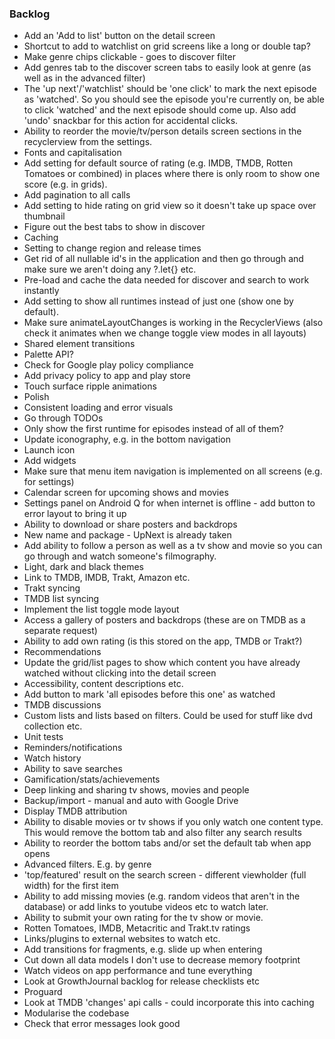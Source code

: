 ### Backlog

- Add an 'Add to list' button on the detail screen
- Shortcut to add to watchlist on grid screens like a long or double tap?
- Make genre chips clickable - goes to discover filter
- Add genres tab to the discover screen tabs to easily look at genre (as well as in the advanced filter)
- The 'up next'/'watchlist' should be 'one click' to mark the next episode as 'watched'. So you should see the episode you're currently on, be able to click 'watched' and the next episode should come up. Also add 'undo' snackbar for this action for accidental clicks.
- Ability to reorder the movie/tv/person details screen sections in the recyclerview from the settings.
- Fonts and capitalisation
- Add setting for default source of rating (e.g. IMDB, TMDB, Rotten Tomatoes or combined) in places where there is only room to show one score (e.g. in grids).
- Add pagination to all calls
- Add setting to hide rating on grid view so it doesn't take up space over thumbnail
- Figure out the best tabs to show in discover
- Caching
- Setting to change region and release times
- Get rid of all nullable id's in the application and then go through and make sure we aren't doing any ?.let{} etc.
- Pre-load and cache the data needed for discover and search to work instantly
- Add setting to show all runtimes instead of just one (show one by default).
- Make sure animateLayoutChanges is working in the RecyclerViews (also check it animates when we change toggle view modes in all layouts)
- Shared element transitions
- Palette API?
- Check for Google play policy compliance
- Add privacy policy to app and play store
- Touch surface ripple animations
- Polish
- Consistent loading and error visuals
- Go through TODOs
- Only show the first runtime for episodes instead of all of them?
- Update iconography, e.g. in the bottom navigation
- Launch icon
- Add widgets
- Make sure that menu item navigation is implemented on all screens (e.g. for settings)
- Calendar screen for upcoming shows and movies
- Settings panel on Android Q for when internet is offline - add button to error layout to bring it up
- Ability to download or share posters and backdrops
- New name and package - UpNext is already taken
- Add ability to follow a person as well as a tv show and movie so you can go through and watch someone's filmography.
- Light, dark and black themes
- Link to TMDB, IMDB, Trakt, Amazon etc.
- Trakt syncing
- TMDB list syncing
- Implement the list toggle mode layout
- Access a gallery of posters and backdrops (these are on TMDB as a separate request)
- Ability to add own rating (is this stored on the app, TMDB or Trakt?)
- Recommendations
- Update the grid/list pages to show which content you have already watched without clicking into the detail screen
- Accessibility, content descriptions etc.
- Add button to mark 'all episodes before this one' as watched
- TMDB discussions
- Custom lists and lists based on filters. Could be used for stuff like dvd collection etc.
- Unit tests
- Reminders/notifications
- Watch history
- Ability to save searches
- Gamification/stats/achievements
- Deep linking and sharing tv shows, movies and people
- Backup/import - manual and auto with Google Drive
- Display TMDB attribution
- Ability to disable movies or tv shows if you only watch one content type. This would remove the bottom tab and also filter any search results
- Ability to reorder the bottom tabs and/or set the default tab when app opens
- Advanced filters. E.g. by genre
- 'top/featured' result on the search screen - different viewholder (full width) for the first item
- Ability to add missing movies (e.g. random videos that aren't in the database) or add links to youtube videos etc to watch later.
- Ability to submit your own rating for the tv show or movie.
- Rotten Tomatoes, IMDB, Metacritic and Trakt.tv ratings
- Links/plugins to external websites to watch etc.
- Add transitions for fragments, e.g. slide up when entering
- Cut down all data models I don't use to decrease memory footprint
- Watch videos on app performance and tune everything
- Look at GrowthJournal backlog for release checklists etc
- Proguard
- Look at TMDB 'changes' api calls - could incorporate this into caching
- Modularise the codebase
- Check that error messages look good

